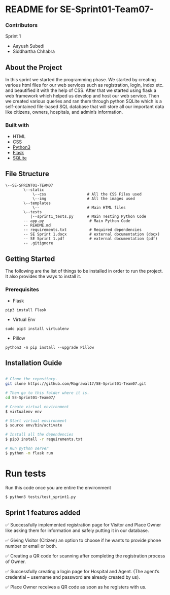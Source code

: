 # README for SE-Sprint01-Team07-



### Contributors

Sprint 1
- Aayush Subedi
- Siddhartha Chhabra


## About the Project

In this sprint we started the programming phase. We started by creating various html files for our web services such as registration, login, index etc. and beautified it with the help of CSS. After that we started using flask a web framework which helped us develop and host our web service. Then we created various queries and ran them through python SQLite which is a self-contained file-based SQL database that will store all our important data like citizens, owners, hospitals, and admin’s information.

### Built with
* HTML
* CSS
* [Python3](https://www.python.org/download/releases/3.0/)
* [Flask](https://www.fullstackpython.com/flask.html)
* [SQLite](https://www.sqlite.org/)

## File Structure
```
\--SE-SPRINT01-TEAM07
        \--static
            \--css                  # All the CSS Files used
            \--img                  # All the images used 
        \--templates    
            \--                     # Main HTML files    
        \--tests
           |--sprint1_tests.py      # Main Testing Python Code
        -- app.py                    # Main Python Code
        -- README.md
        -- requirements.txt          # Required dependencies
        -- SE Sprint 1.docx          # external documentation (docx)
        -- SE Sprint 1.pdf           # external documentation (pdf)
        -- .gitignore    
```

## Getting Started

The following are the list of things to be installed in order to run the project. It also provides the ways to install it.


### Prerequisites


* Flask 
```
pip3 install Flask
```
* Virtual Env
```
sudo pip3 install virtualenv 
```
* Pillow
```
python3 -m pip install --upgrade Pillow
```


## Installation Guide

```bash

# Clone the repository.
git clone https://github.com/Magrawal17/SE-Sprint01-Team07.git

# Then go to this folder where it is. 
cd SE-Sprint01-Team07/

# Create virtual environment
$ virtualenv env

# Start virtual environment
$ source env/bin/activate

# Install all the dependencies
$ pip3 install -r requirements.txt

# Run python server
$ python -m flask run

```

# Run tests

Run this code once you are entire the environment

```sh
$ python3 tests/test_sprint1.py
```

## Sprint 1 features added

✅   Successfully implemented registration page for Visitor and Place Owner like asking them for information and safely putting it in our database.

✅   Giving Visitor (Citizen) an option to choose if he wants to provide phone number or email or both.

✅   Creating a QR code for scanning after completing the registration process of Owner.

✅   Successfully creating a login page for Hospital and Agent. (The agent’s credential – username and password are already created by us).

✅   Place Owner receives a QR code as soon as he registers with us.
